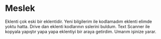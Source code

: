 # Meslek
Eklenti çok eski bir eklentidir. Yeni bilgilerim ile kodlamadım eklenti elimde yoktu hatta. Drive dan eklenti kodlarının sslerini buldum. Text Scanner ile kopyala yapıştır yapa yapa eklentiyi bir araya getirdim. Umarım işinize yarar.
